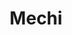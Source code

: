 ---
title: Mechi
date: 
draft: false

# descripcion
description : Hoja torzada

materials: Plata 925

color: Plateado

dimensions: 4,5cm

code: 01-01-0032

type: "Aros"

categories: []

price: $4.190,00

price_eftvo: $3.560,00

# Images
# first image will be shown in the product page
images:
  # - image: "images/path_to_image"
  # La ubicacion de las imagenes es imagenes/Aros/Aros.Colgantes/01-01-0032-mechi
  - image: "./images/aros/colgantes/01-01-0032-hoja-torzada_a.jpeg"
  - image: "./images/aros/colgantes/01-01-0032-hoja-torzada_b.jpeg"
---
